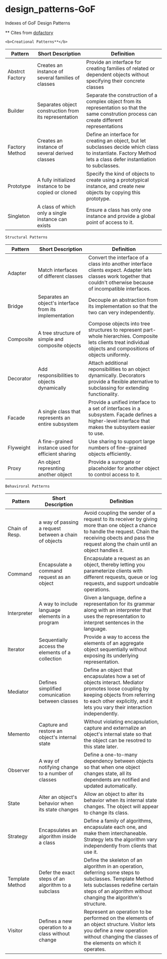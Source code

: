 # design_patterns-GoF
Indexes of GoF Design Patterns

** Cites from [dofactory](http://www.dofactory.com/net/design-patterns)

```
<b>Creational Patterns**</b>
```
Pattern | Short Description | Definition
--------|-------------------|-------------
Abstrct Factory | Creates an instance of several families of classes | Provide an interface for creating families of related or dependent objects without specifying their concrete classes
Builder | Separates object construction from its representation | Separate the construction of a complex object from its representation so that the same constrution process can create different representations
Factory Method | Creates an instance of several derived classes | Define an interface for creating an object, but let subclasses decide which class to instantiate. Factory Method lets a class defer instantiation to subclasses.
Prototype | A fully initialized instance to be copied or cloned | Specify the kind of objects to create using a prototypical instance, and create new objects by copying this prototype.
Singleton | A class of which only a single instance can exists | Ensure a class has only one instance and provide a global point of access to it.

```
Structural Patterns
```
Pattern | Short Description | Definition
--------|-------------------|-------------
Adapter | Match interfaces of different classes | Convert the interface of a class into another interface clients expect. Adapter lets classes work together that couldn't otherwise because of incompatible interfaces.
Bridge | Separates an object's interface from its implementation | Decouple an abstraction from its implementation so that the two can very independently.
Composite | A tree structure of simple and composite objects |  Compose objects into tree structures to represent part-whole hierarchies. Composite lets clients treat individual objects and compositions of objects uniformly. 
Decorator | Add responsibilities to objects dynamically | Attach additional reponsibilities to an object dynamically. Decorators provide a flexible aternative to subclassing for extending functionality.
Facade | A single class that represents an entire subsystem | Provide a unified interface to a set of interfaces in a subsystem. Façade defines a higher-level interface that makes the subsystem easier to use.
Flyweight | A fine-grained instance used for efficient sharing | Use sharing to support large numbers of fine-grained objects efficiently.
Proxy | An object represnting another object | Provide a surrogate or placeholder for another object to control access to it.

```
Behaviroral Patterns
```

Pattern | Short Description | Definition
--------|-------------------|-------------
Chain of Resp. | a way of passing a request between a chain of objects | Avoid coupling the sender of a request to its receiver by giving more than one object a chance to handle the request. Chain the receiving obects and pass the request along the chain until an object handles it.
Command | Encapsulate a command request as an object | Encapsulate a request as an object, thereby letting you parameterize clients with different requests, queue or log requests, and support undoable operations.
Interpreter | A way to include language elements in a program | Given a language, define a representation for its grammar along with an interpreter that uses the representation to interpret sentences in the language.
Iterator | Sequentially access the elements of a collection | Provide a way to access the elements of an aggregate object sequentially without exposing its underlying representation.
Mediator | Defines simplified comunication between classes | Define an object that encapsulates how a set of objects interact. Mediator promotes loose coupling by keeping objects from referring to each other explicitly, and it lets you vary their interaction independently.
Memento | Capture and restore an object's internal state | Without violating encapsulation, capture and externalize an object's internal state so that the object can be resotred to this state later.
Observer | A way of notifying change to a number of classes | Define a one-to-many dependency between objects so that when one object changes state, all its dependents are notified and updated automatically.
State | Alter an object's behavior when its state changes | Allow an object to alter its behavior when its internal state changes. The object will appear to change its class.
Strategy | Encapsulates an algorithm inside a class | Define a family of algorithms, encapsulate each one, and make them interchaneable. Strategy lets the algorithm vary independently from clients that use it.
Template Method | Defer the exact steps of an algorithm to a subclass | Define the skeleton of an algorithm in an operation, deferring some steps to subclasses. Template Method lets subclasses redefine certain steps of an algorithm without changing the algorithm's structure.
Visitor | Defines a new operation to a class without change | Represent an operation to be performed on the elements of an object structure. Visitor lets you define a new operation without changing the classes of the elements on which it operates.

